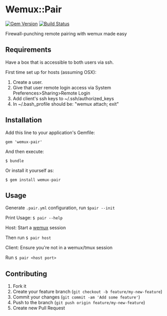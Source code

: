 # Wemux::Pair

[![Gem Version](https://badge.fury.io/rb/wemux-pair.png)](http://badge.fury.io/rb/wemux-pair)
[![Build Status](https://travis-ci.org/substantial/wemux-pair.png?branch=master)](https://travis-ci.org/substantial/wemux-pair)

Firewall-punching remote pairing with wemux made easy

## Requirements

Have a box that is accessible to both users via ssh.

First time set up for hosts (assuming OSX):

1. Create a <pairprogramming> user.
2. Give that user remote login access via System Preferences>Sharing>Remote Login
3. Add client's ssh keys to ~<pairprogramming>/.ssh/authorized_keys
4. In ~<pairprogramming>/.bash_profile should be: "wemux attach; exit"

## Installation

Add this line to your application's Gemfile:

    gem 'wemux-pair'

And then execute:

    $ bundle

Or install it yourself as:

    $ gem install wemux-pair

## Usage


Generate `.pair.yml` configuration, run `$pair --init`

Print Usage: `$ pair --help`

Host:
Start a [wemux](https://github.com/zolrath/wemux) session

Then run `$ pair host`

Client:
Ensure you're not in a wemux/tmux session

Run `$ pair <host port>`

## Contributing

1. Fork it
2. Create your feature branch (`git checkout -b feature/my-new-feature`)
3. Commit your changes (`git commit -am 'Add some feature'`)
4. Push to the branch (`git push origin feature/my-new-feature`)
5. Create new Pull Request
